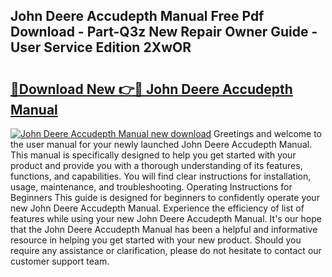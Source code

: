 ## John Deere Accudepth Manual Free Pdf Download - Part-Q3z New Repair Owner Guide - User Service Edition 2XwOR

# <h2><a href="http://bc92455.oget.top/?id=John+Deere+Accudepth+Manual">🔗Download New 👉🔴 John Deere Accudepth Manual</a></h2>

[![John Deere Accudepth Manual new download](https://i.imgur.com/5g1atiW.png)](http://bc92455.oget.top/?id=John+Deere+Accudepth+Manual)
Greetings and welcome to the user manual for your newly launched John Deere Accudepth Manual. This manual is specifically designed to help you get started with your product and provide you with a thorough understanding of its features, functions, and capabilities. You will find clear instructions for installation, usage, maintenance, and troubleshooting. Operating Instructions for Beginners This guide is designed for beginners to confidently operate your new John Deere Accudepth Manual. Experience the efficiency of list of features while using your new John Deere Accudepth Manual. It's our hope that the John Deere Accudepth Manual has been a helpful and informative resource in helping you get started with your new product. Should you require any assistance or clarification, please do not hesitate to contact our customer support team.
